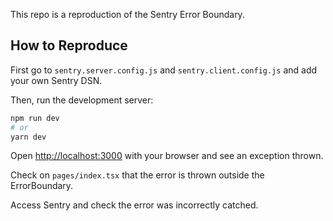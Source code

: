This repo is a reproduction of the Sentry Error Boundary.

## How to Reproduce

First go to `sentry.server.config.js` and `sentry.client.config.js` and add your own Sentry DSN.

Then, run the development server:

```bash
npm run dev
# or
yarn dev
```

Open [http://localhost:3000](http://localhost:3000) with your browser and see an exception thrown.

Check on `pages/index.tsx` that the error is thrown outside the ErrorBoundary.

Access Sentry and check the error was incorrectly catched.
